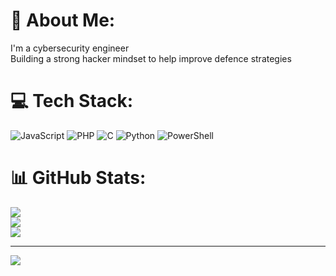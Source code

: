 # 💫 About Me:
I'm a cybersecurity engineer<br>Building a strong hacker mindset to help improve defence strategies

# 💻 Tech Stack:
![JavaScript](https://img.shields.io/badge/javascript-%23323330.svg?style=for-the-badge&logo=javascript&logoColor=%23F7DF1E) ![PHP](https://img.shields.io/badge/php-%23777BB4.svg?style=for-the-badge&logo=php&logoColor=white) ![C](https://img.shields.io/badge/c-%2300599C.svg?style=for-the-badge&logo=c&logoColor=white) ![Python](https://img.shields.io/badge/python-3670A0?style=for-the-badge&logo=python&logoColor=ffdd54) ![PowerShell](https://img.shields.io/badge/PowerShell-%235391FE.svg?style=for-the-badge&logo=powershell&logoColor=white)
# 📊 GitHub Stats:
![](https://github-readme-stats.vercel.app/api?username=gil01karougbe&theme=dark&hide_border=false&include_all_commits=false&count_private=false)<br/>
![](https://github-readme-streak-stats.herokuapp.com/?user=gil01karougbe&theme=dark&hide_border=false)<br/>
![](https://github-readme-stats.vercel.app/api/top-langs/?username=gil01karougbe&theme=dark&hide_border=false&include_all_commits=false&count_private=false&layout=compact)

---
[![](https://visitcount.itsvg.in/api?id=gil01karougbe&icon=0&color=0)](https://visitcount.itsvg.in)
